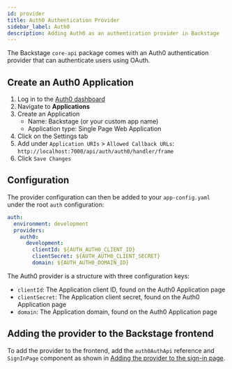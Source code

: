 ```yaml
---
id: provider
title: Auth0 Authentication Provider
sidebar_label: Auth0
description: Adding Auth0 as an authentication provider in Backstage
---
```


The Backstage `core-api` package comes with an Auth0 authentication provider
that can authenticate users using OAuth.

## Create an Auth0 Application

1. Log in to the [Auth0 dashboard](https://manage.auth0.com/dashboard/)
2. Navigate to **Applications**
3. Create an Application
   - Name: Backstage (or your custom app name)
   - Application type: Single Page Web Application
4. Click on the Settings tab
5. Add under `Application URIs` > `Allowed Callback URLs`:
   `http://localhost:7000/api/auth/auth0/handler/frame`
6. Click `Save Changes`

## Configuration

The provider configuration can then be added to your `app-config.yaml` under the
root `auth` configuration:

```yaml
auth:
  environment: development
  providers:
    auth0:
      development:
        clientId: ${AUTH_AUTH0_CLIENT_ID}
        clientSecret: ${AUTH_AUTH0_CLIENT_SECRET}
        domain: ${AUTH_AUTH0_DOMAIN_ID}
```

The Auth0 provider is a structure with three configuration keys:

- `clientId`: The Application client ID, found on the Auth0 Application page
- `clientSecret`: The Application client secret, found on the Auth0 Application
  page
- `domain`: The Application domain, found on the Auth0 Application page

## Adding the provider to the Backstage frontend

To add the provider to the frontend, add the `auth0AuthApi` reference and
`SignInPage` component as shown in
[Adding the provider to the sign-in page](../index.md#adding-the-provider-to-the-sign-in-page).
